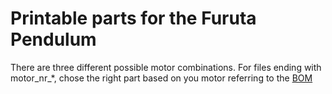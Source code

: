 # Printable parts for the Furuta Pendulum

There are three different possible motor combinations. For files ending with motor_nr_*, chose the right part based on you motor referring to the [BOM]( https://github.com/Larsosterholt/UiA-Furuta-Pendulum/wiki/Bill_of_Materials)